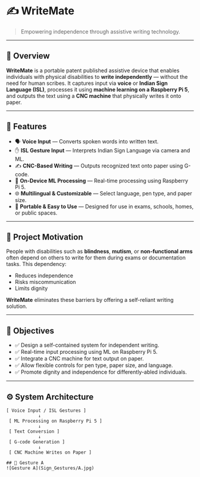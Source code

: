 # ✍️ WriteMate

> Empowering independence through assistive writing technology.

---

## 📌 Overview

**WriteMate** is a portable patent published assistive device that enables individuals with physical disabilities to **write independently** — without the need for human scribes. It captures input via **voice** or **Indian Sign Language (ISL)**, processes it using **machine learning on a Raspberry Pi 5**, and outputs the text using a **CNC machine** that physically writes it onto paper.

---

## 🚀 Features

- 🗣️ **Voice Input** — Converts spoken words into written text.
- ✋ **ISL Gesture Input** — Interprets Indian Sign Language via camera and ML.
- ✍️ **CNC-Based Writing** — Outputs recognized text onto paper using G-code.
- 🧠 **On-Device ML Processing** — Real-time processing using Raspberry Pi 5.
- 🌐 **Multilingual & Customizable** — Select language, pen type, and paper size.
- 💼 **Portable & Easy to Use** — Designed for use in exams, schools, homes, or public spaces.

---

## 🧠 Project Motivation

People with disabilities such as **blindness**, **mutism**, or **non-functional arms** often depend on others to write for them during exams or documentation tasks. This dependency:
- Reduces independence
- Risks miscommunication
- Limits dignity

**WriteMate** eliminates these barriers by offering a self-reliant writing solution.

---

## 🎯 Objectives

- ✅ Design a self-contained system for independent writing.
- ✅ Real-time input processing using ML on Raspberry Pi 5.
- ✅ Integrate a CNC machine for text output on paper.
- ✅ Allow flexible controls for pen type, paper size, and language.
- ✅ Promote dignity and independence for differently-abled individuals.

---

## ⚙️ System Architecture

```text
[ Voice Input / ISL Gestures ]
            ↓
 [ ML Processing on Raspberry Pi 5 ]
            ↓
 [ Text Conversion ]
            ↓
 [ G-code Generation ]
            ↓
 [ CNC Machine Writes on Paper ]

## 👋 Gesture A
![Gesture A](Sign_Gestures/A.jpg)
